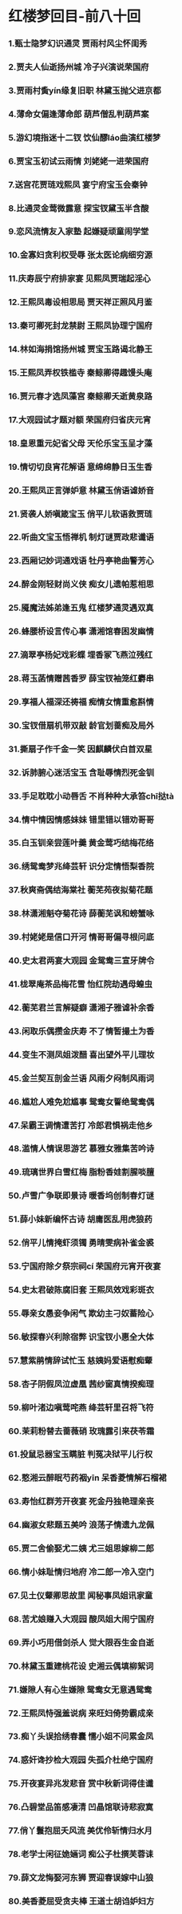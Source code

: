 # 红楼梦回目-前八十回

### 1.甄士隐梦幻识通灵 贾雨村风尘怀闺秀

### 2.贾夫人仙逝扬州城 冷子兴演说荣国府

### 3.贾雨村夤yín缘复旧职 林黛玉抛父进京都

### 4.薄命女偏逢薄命郎 葫芦僧乱判葫芦案

### 5.游幻境指迷十二钗 饮仙醪láo曲演红楼梦

### 6.贾宝玉初试云雨情 刘姥姥一进荣国府

### 7.送宫花贾琏戏熙凤 宴宁府宝玉会秦钟

### 8.比通灵金莺微露意 探宝钗黛玉半含酸

### 9.恋风流情友入家塾 起嫌疑顽童闹学堂

### 10.金寡妇贪利权受辱 张太医论病细穷源

### 11.庆寿辰宁府排家宴 见熙凤贾瑞起淫心

### 12.王熙凤毒设相思局 贾天祥正照风月鉴

### 13.秦可卿死封龙禁尉 王熙凤协理宁国府

### 14.林如海捐馆扬州城 贾宝玉路谒北静王

### 15.王熙凤弄权铁槛寺 秦鲸卿得趣馒头庵

### 16.贾元春才选凤藻宫 秦鲸卿夭逝黄泉路

### 17.大观园试才题对额 荣国府归省庆元宵

### 18.皇恩重元妃省父母 天伦乐宝玉呈才藻

### 19.情切切良宵花解语 意绵绵静日玉生香

### 20.王熙凤正言弹妒意 林黛玉俏语谑娇音

### 21.贤袭人娇嗔箴宝玉 俏平儿软语救贾琏

### 22.听曲文宝玉悟禅机 制灯谜贾政悲谶语

### 23.西厢记妙词通戏语 牡丹亭艳曲警芳心

### 24.醉金刚轻财尚义侠 痴女儿遗帕惹相思

### 25.魇魔法姊弟逢五鬼 红楼梦通灵遇双真

### 26.蜂腰桥设言传心事 潇湘馆春困发幽情

### 27.滴翠亭杨妃戏彩蝶 埋香冢飞燕泣残红

### 28.蒋玉菡情赠茜香罗 薛宝钗袖笼红麝串

### 29.享福人福深还祷福 痴情女情重愈斟情

### 30.宝钗借扇机带双敲 龄官划蔷痴及局外

### 31.撕扇子作千金一笑 因麒麟伏白首双星

### 32.诉肺腑心迷活宝玉 含耻辱情烈死金钏

### 33.手足耽耽小动唇舌 不肖种种大承笞chī挞tà

### 34.情中情因情感妹妹 错里错以错劝哥哥

### 35.白玉钏亲尝莲叶羹 黄金莺巧结梅花络

### 36.绣鸳鸯梦兆绛芸轩 识分定情悟梨香院

### 37.秋爽斋偶结海棠社 蘅芜苑夜拟菊花题

### 38.林潇湘魁夺菊花诗 薛蘅芜讽和螃蟹咏

### 39.村姥姥是信口开河 情哥哥偏寻根问底

### 40.史太君两宴大观园 金鸳鸯三宣牙牌令

### 41.栊翠庵茶品梅花雪 怡红院劫遇母蝗虫

### 42.蘅芜君兰言解疑癖 潇湘子雅谑补余香

### 43.闲取乐偶攒金庆寿 不了情暂撮土为香

### 44.变生不测凤姐泼醋 喜出望外平儿理妆

### 45.金兰契互剖金兰语 风雨夕闷制风雨词

### 46.尴尬人难免尬尴事 鸳鸯女誓绝鸳鸯偶

### 47.呆霸王调情遭苦打 冷郎君惧祸走他乡

### 48.滥情人情误思游艺 慕雅女雅集苦吟诗

### 49.琉璃世界白雪红梅 脂粉香娃割腥啖膻

### 50.卢雪广争联即景诗 暖香坞创制春灯谜

### 51.薛小妹新编怀古诗 胡庸医乱用虎狼药

### 52.俏平儿情掩虾须镯 勇晴雯病补雀金裘

### 53.宁国府除夕祭宗祠cí 荣国府元宵开夜宴

### 54.史太君破陈腐旧套 王熙凤效戏彩斑衣

### 55.辱亲女愚妾争闲气 欺幼主刁奴蓄险心

### 56.敏探春兴利除宿弊 识宝钗小惠全大体

### 57.慧紫鹃情辞试忙玉 慈姨妈爱语慰痴颦

### 58.杏子阴假凤泣虚凰 茜纱窗真情揆痴理

### 59.柳叶渚边嗔莺咤燕 绛芸轩里召将飞符

### 60.茉莉粉替去蔷薇硝 玫瑰露引来茯苓霜

### 61.投鼠忌器宝玉瞒脏 判冤决狱平儿行权

### 62.憨湘云醉眠芍药裀yīn 呆香菱情解石榴裙

### 63.寿怡红群芳开夜宴 死金丹独艳理亲丧

### 64.幽淑女悲题五美吟 浪荡子情遗九龙佩

### 65.贾二舍偷娶尤二姨 尤三姐思嫁柳二郎

### 66.情小妹耻情归地府 冷二郎一冷入空门

### 67.见土仪颦卿思故里 闻秘事凤姐讯家童

### 68.苦尤娘赚入大观园 酸凤姐大闹宁国府

### 69.弄小巧用借剑杀人 觉大限吞生金自逝

### 70.林黛玉重建桃花设 史湘云偶填柳絮词

### 71.嫌隙人有心生嫌隙 鸳鸯女无意遇鸳鸯

### 72.王熙凤恃强羞说病 来旺妇倚势霸成亲

### 73.痴丫头误拾绣春囊 懦小姐不问累金凤

### 74.惑奸谗抄检大观园 失孤介杜绝宁国府

### 75.开夜宴异兆发悲音 赏中秋新词得佳谶

### 76.凸碧堂品笛感凄清 凹晶馆联诗悲寂寞

### 77.俏丫鬟抱屈夭风流 美优伶斩情归水月

### 78.老学士闲征姽婳词 痴公子杜撰芙蓉诔

### 79.薛文龙悔娶河东狮 贾迎春误嫁中山狼

### 80.美香菱屈受贪夫棒 王道士胡诌妒妇方